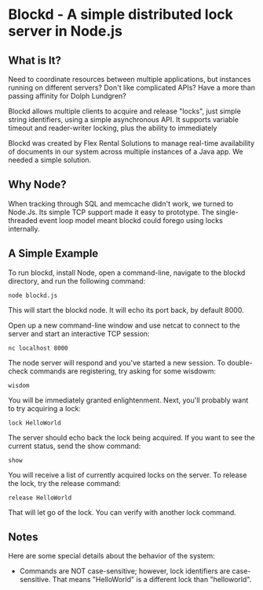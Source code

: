 Blockd - A simple distributed lock server in Node.js
=============

What is It?
-------------
Need to coordinate resources between multiple applications, but instances running on different servers? Don't like complicated APIs? Have a more than passing affinity for Dolph Lundgren?

Blockd allows multiple clients to acquire and release "locks", just simple string identifiers, using a simple asynchronous API. It supports variable timeout and reader-writer locking, plus the ability to immediately 

Blockd was created by Flex Rental Solutions to manage real-time availability of documents in our system across multiple instances of a Java app. We needed a simple solution.

Why Node?
-------------
When tracking through SQL and memcache didn't work, we turned to Node.Js. Its simple TCP support made it easy to prototype. The single-threaded event loop model meant blockd could forego using locks internally.

A Simple Example
-------------
To run blockd, install Node, open a command-line, navigate to the blockd directory, and run the following command:

```
node blockd.js
```

This will start the blockd node. It will echo its port back, by default 8000.

Open up a new command-line window and use netcat to connect to the server and start an interactive TCP session:

```
nc localhost 8000
```

The node server will respond and you've started a new session. To double-check commands are registering, try asking for some wisdowm:

```
wisdom
```

You will be immediately granted enlightenment. Next, you'll probably want to try acquiring a lock:

```
lock HelloWorld
```

The server should echo back the lock being acquired. If you want to see the current status, send the show command:

```
show
```
You will receive a list of currently acquired locks on the server. To release the lock, try the release command:

```
release HelloWorld
```

That will let go of the lock. You can verify with another lock command.

Notes
-------------
Here are some special details about the behavior of the system:

* Commands are NOT case-sensitive; however, lock identifiers are case-sensitive. That means "HelloWorld" is a different lock than "helloworld".
